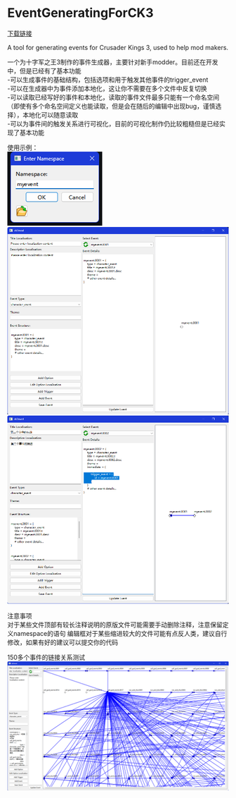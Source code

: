 # EventGeneratingForCK3  
[下载链接](https://github.com/Frostbite-time/EventGeneratingForCK3/releases/tag/1.0.0)
  
  
A tool for generating events for Crusader Kings 3, used to help mod makers.

一个为十字军之王3制作的事件生成器，主要针对新手modder。目前还在开发中，但是已经有了基本功能  
  -可以生成事件的基础结构，包括选项和用于触发其他事件的trigger_event  
  -可以在生成器中为事件添加本地化，这让你不需要在多个文件中反复切换  
  -可以读取已经写好的事件和本地化，读取的事件文件最多只能有一个命名空间（即使有多个命名空间定义也能读取，但是会在随后的编辑中出现bug，谨慎选择），本地化可以随意读取  
  -可以为事件间的触发关系进行可视化，目前的可视化制作仍比较粗糙但是已经实现了基本功能  


  
使用示例：  
![](https://raw.githubusercontent.com/Frostbite-time/EventGeneratingForCK3/main/img-storage/example.png?raw=true)
![](https://github.com/Frostbite-time/EventGeneratingForCK3/blob/main/img-storage/example5.png?raw=true)  
![](https://github.com/Frostbite-time/EventGeneratingForCK3/blob/main/img-storage/example4.png?raw=true)  

注意事项  
 对于某些文件顶部有较长注释说明的原版文件可能需要手动删除注释，注意保留定义namespace的语句
 编辑框对于某些缩进较大的文件可能有点反人类，建议自行修改，如果有好的建议可以提交你的代码  


150多个事件的链接关系测试
![](https://github.com/Frostbite-time/EventGeneratingForCK3/blob/main/img-storage/test.png?raw=true)


